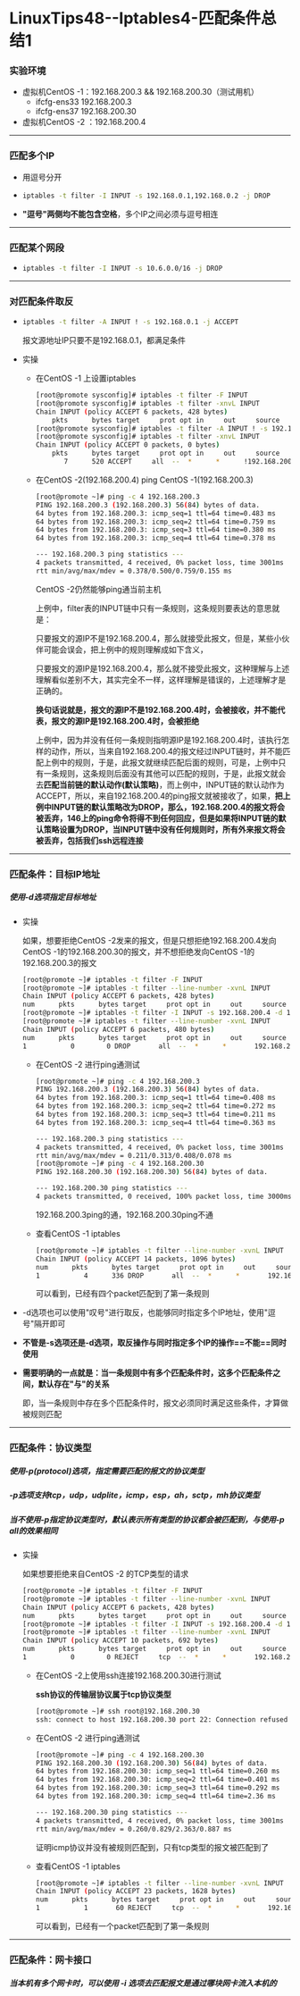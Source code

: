 # LinuxTips48--Iptables4-匹配条件总结1

### 实验环境

+ 虚拟机CentOS -1：192.168.200.3 && 192.168.200.30（测试用机）
  + ifcfg-ens33 192.168.200.3
  + ifcfg-ens37 192.168.200.30
+ 虚拟机CentOS -2 ：192.168.200.4

---

### 匹配多个IP

+ 用逗号分开

+ ```bash
  iptables -t filter -I INPUT -s 192.168.0.1,192.168.0.2 -j DROP
  ```

+ **"逗号"两侧均不能包含空格**，多个IP之间必须与逗号相连

---

### 匹配某个网段

+ ```bash
  iptables -t filter -I INPUT -s 10.6.0.0/16 -j DROP
  ```

---

### 对匹配条件取反

+ ```bash
  iptables -t filter -A INPUT ! -s 192.168.0.1 -j ACCEPT
  ```

  报文源地址IP只要不是192.168.0.1，都满足条件

+ 实操

  + 在CentOS -1 上设置iptables

    ```bash
    [root@promote sysconfig]# iptables -t filter -F INPUT
    [root@promote sysconfig]# iptables -t filter -xnvL INPUT
    Chain INPUT (policy ACCEPT 6 packets, 428 bytes)
        pkts      bytes target     prot opt in     out     source               destination         
    [root@promote sysconfig]# iptables -t filter -A INPUT ! -s 192.168.200.4 -j ACCEPT
    [root@promote sysconfig]# iptables -t filter -xnvL INPUT
    Chain INPUT (policy ACCEPT 0 packets, 0 bytes)
        pkts      bytes target     prot opt in     out     source               destination         
           7      520 ACCEPT     all  --  *      *      !192.168.200.4        0.0.0.0/0
    ```

  + 在CentOS -2(192.168.200.4) ping CentOS -1(192.168.200.3)

    ```bash
    [root@promote ~]# ping -c 4 192.168.200.3
    PING 192.168.200.3 (192.168.200.3) 56(84) bytes of data.
    64 bytes from 192.168.200.3: icmp_seq=1 ttl=64 time=0.483 ms
    64 bytes from 192.168.200.3: icmp_seq=2 ttl=64 time=0.759 ms
    64 bytes from 192.168.200.3: icmp_seq=3 ttl=64 time=0.380 ms
    64 bytes from 192.168.200.3: icmp_seq=4 ttl=64 time=0.378 ms
    
    --- 192.168.200.3 ping statistics ---
    4 packets transmitted, 4 received, 0% packet loss, time 3001ms
    rtt min/avg/max/mdev = 0.378/0.500/0.759/0.155 ms
    ```

    CentOS -2仍然能够ping通当前主机

    上例中，filter表的INPUT链中只有一条规则，这条规则要表达的意思就是：

    只要报文的源IP不是192.168.200.4，那么就接受此报文，但是，某些小伙伴可能会误会，把上例中的规则理解成如下含义，

    只要报文的源IP是192.168.200.4，那么就不接受此报文，这种理解与上述理解看似差别不大，其实完全不一样，这样理解是错误的，上述理解才是正确的。

    **换句话说就是，报文的源IP不是192.168.200.4时，会被接收，并不能代表，报文的源IP是192.168.200.4时，会被拒绝**

    上例中，因为并没有任何一条规则指明源IP是192.168.200.4时，该执行怎样的动作，所以，当来自192.168.200.4的报文经过INPUT链时，并不能匹配上例中的规则，于是，此报文就继续匹配后面的规则，可是，上例中只有一条规则，这条规则后面没有其他可以匹配的规则，于是，此报文就会去**匹配当前链的默认动作(默认策略)**，而上例中，INPUT链的默认动作为ACCEPT，所以，来自192.168.200.4的ping报文就被接收了，如果，**把上例中INPUT链的默认策略改为DROP，那么，192.168.200.4的报文将会被丢弃，146上的ping命令将得不到任何回应，但是如果将INPUT链的默认策略设置为DROP，当INPUT链中没有任何规则时，所有外来报文将会被丢弃，包括我们ssh远程连接**

---

### 匹配条件：目标IP地址

##### 使用-d选项指定目标地址

+ 实操

  如果，想要拒绝CentOS -2发来的报文，但是只想拒绝192.168.200.4发向CentOS -1的192.168.200.30的报文，并不想拒绝发向CentOS -1的192.168.200.3的报文

  ```bash
  [root@promote ~]# iptables -t filter -F INPUT
  [root@promote ~]# iptables -t filter --line-number -xvnL INPUT
  Chain INPUT (policy ACCEPT 6 packets, 428 bytes)
  num      pkts      bytes target     prot opt in     out     source               destination         
  [root@promote ~]# iptables -t filter -I INPUT -s 192.168.200.4 -d 192.168.200.30 -j DROP
  [root@promote ~]# iptables -t filter --line-number -xvnL INPUT
  Chain INPUT (policy ACCEPT 6 packets, 480 bytes)
  num      pkts      bytes target     prot opt in     out     source               destination         
  1           0        0 DROP       all  --  *      *       192.168.200.4        192.168.200.30  
  ```

  + 在CentOS -2 进行ping通测试

    ```bash
    [root@promote ~]# ping -c 4 192.168.200.3
    PING 192.168.200.3 (192.168.200.3) 56(84) bytes of data.
    64 bytes from 192.168.200.3: icmp_seq=1 ttl=64 time=0.408 ms
    64 bytes from 192.168.200.3: icmp_seq=2 ttl=64 time=0.272 ms
    64 bytes from 192.168.200.3: icmp_seq=3 ttl=64 time=0.211 ms
    64 bytes from 192.168.200.3: icmp_seq=4 ttl=64 time=0.363 ms
    
    --- 192.168.200.3 ping statistics ---
    4 packets transmitted, 4 received, 0% packet loss, time 3001ms
    rtt min/avg/max/mdev = 0.211/0.313/0.408/0.078 ms
    [root@promote ~]# ping -c 4 192.168.200.30
    PING 192.168.200.30 (192.168.200.30) 56(84) bytes of data.
    
    --- 192.168.200.30 ping statistics ---
    4 packets transmitted, 0 received, 100% packet loss, time 3000ms
    ```

    192.168.200.3ping的通，192.168.200.30ping不通

  + 查看CentOS -1 iptables

    ```bash
    [root@promote ~]# iptables -t filter --line-number -xvnL INPUT
    Chain INPUT (policy ACCEPT 14 packets, 1096 bytes)
    num      pkts      bytes target     prot opt in     out     source               destination         
    1           4      336 DROP       all  --  *      *       192.168.200.4        192.168.200.30
    ```

    可以看到，已经有四个packet匹配到了第一条规则

+ -d选项也可以使用"叹号"进行取反，也能够同时指定多个IP地址，使用"逗号"隔开即可

+ **不管是-s选项还是-d选项，取反操作与同时指定多个IP的操作==不能==同时使用**

+ **需要明确的一点就是：当一条规则中有多个匹配条件时，这多个匹配条件之间，默认存在"与"的关系**

  即，当一条规则中存在多个匹配条件时，报文必须同时满足这些条件，才算做被规则匹配

---

### 匹配条件：协议类型

##### 使用-p(protocol)选项，指定需要匹配的报文的协议类型

##### -p选项支持tcp，udp，udplite，icmp，esp，ah，sctp，mh协议类型

##### 当不使用-p指定协议类型时，默认表示所有类型的协议都会被匹配到，与使用-p all的效果相同

+ 实操

  如果想要拒绝来自CentOS -2 的TCP类型的请求

  ```bash
  [root@promote ~]# iptables -t filter -F INPUT
  [root@promote ~]# iptables -t filter --line-number -xvnL INPUT
  Chain INPUT (policy ACCEPT 6 packets, 428 bytes)
  num      pkts      bytes target     prot opt in     out     source               destination         
  [root@promote ~]# iptables -t filter -I INPUT -s 192.168.200.4 -d 192.168.200.30 -p tcp -j REJECT
  [root@promote ~]# iptables -t filter --line-number -xvnL INPUT
  Chain INPUT (policy ACCEPT 10 packets, 692 bytes)
  num      pkts      bytes target     prot opt in     out     source               destination         
  1           0        0 REJECT     tcp  --  *      *       192.168.200.4        192.168.200.30       reject-with icmp-port-unreachable
  ```

  + 在CentOS -2上使用ssh连接192.168.200.30进行测试

    **ssh协议的传输层协议属于tcp协议类型**

    ```bash
    [root@promote ~]# ssh root@192.168.200.30
    ssh: connect to host 192.168.200.30 port 22: Connection refused
    ```

  + 在CentOS -2 进行ping通测试

    ```bash
    [root@promote ~]# ping -c 4 192.168.200.30
    PING 192.168.200.30 (192.168.200.30) 56(84) bytes of data.
    64 bytes from 192.168.200.30: icmp_seq=1 ttl=64 time=0.260 ms
    64 bytes from 192.168.200.30: icmp_seq=2 ttl=64 time=0.401 ms
    64 bytes from 192.168.200.30: icmp_seq=3 ttl=64 time=0.292 ms
    64 bytes from 192.168.200.30: icmp_seq=4 ttl=64 time=2.36 ms
    
    --- 192.168.200.30 ping statistics ---
    4 packets transmitted, 4 received, 0% packet loss, time 3001ms
    rtt min/avg/max/mdev = 0.260/0.829/2.363/0.887 ms
    ```

    证明icmp协议并没有被规则匹配到，只有tcp类型的报文被匹配到了

  + 查看CentOS -1 iptables

    ```bash
    [root@promote ~]# iptables -t filter --line-number -xvnL INPUT
    Chain INPUT (policy ACCEPT 23 packets, 1628 bytes)
    num      pkts      bytes target     prot opt in     out     source               destination         
    1           1       60 REJECT     tcp  --  *      *       192.168.200.4        192.168.200.30       reject-with icmp-port-unreachable
    ```

    可以看到，已经有一个packet匹配到了第一条规则

---

### 匹配条件：网卡接口

##### 当本机有多个网卡时，可以使用 -i 选项去匹配报文是通过哪块网卡流入本机的





